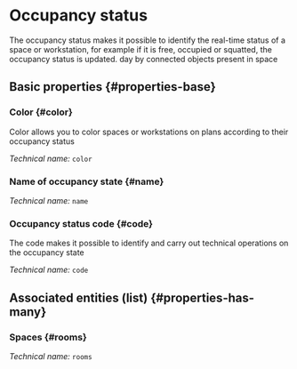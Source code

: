 # Occupancy status
<!--- THIS FILE IS GENERATED PLEASE DO NOT EDIT IT DIRECTLY --->

The occupancy status makes it possible to identify the real-time status of a space or workstation, for example if it is free, occupied or squatted, the occupancy status is updated. day by connected objects present in space

<OH code="occupancyStatus"/>


## Basic properties {#properties-base}

### Color {#color}

Color allows you to color spaces or workstations on plans according to their occupancy status

*Technical name:* ```color```
<PH code="occupancyStatus:color"/>

### Name of occupancy state {#name}



*Technical name:* ```name```
<PH code="occupancyStatus:name"/>

### Occupancy status code {#code}

The code makes it possible to identify and carry out technical operations on the occupancy state

*Technical name:* ```code```
<PH code="occupancyStatus:code"/>




## Associated entities (list) {#properties-has-many}

### Spaces {#rooms}



*Technical name:* ```rooms```
<PH code="occupancyStatus:rooms"/>




